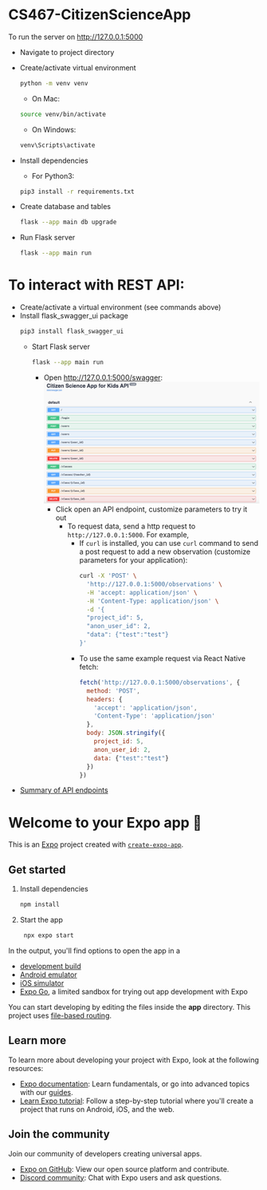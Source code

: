 # CS467-CitizenScienceApp
To run the server on http://127.0.0.1:5000
- Navigate to project directory
- Create/activate virtual environment

    ```bash
    python -m venv venv
    ```

    - On Mac: 

    ```bash
    source venv/bin/activate
    ```  

    - On Windows: 

    ```bash
    venv\Scripts\activate
    ```

- Install dependencies
    - For Python3: 
    
    ```bash    
    pip3 install -r requirements.txt
    ```
  
- Create database and tables 
    ```bash
    flask --app main db upgrade
    ```

- Run Flask server
    ```bash
    flask --app main run
    ```


# To interact with REST API:
- Create/activate a virtual environment (see commands above)
- Install flask_swagger_ui package
    ```bash
    pip3 install flask_swagger_ui
    ```
  - Start Flask server 
      ```bash
      flask --app main run
      ```
  
    - Open http://127.0.0.1:5000/swagger:
    ![alt text](backend/static/swaggerUI.png "API UI")
      - Click open an API endpoint, customize parameters to try it out  
        - To request data, send a http request to `http://127.0.0.1:5000`. For example,
          - If `curl` is installed, you can use `curl` command to send a post request to add a new observation (customize parameters for your application):
            ```bash
            curl -X 'POST' \
              'http://127.0.0.1:5000/observations' \
              -H 'accept: application/json' \
              -H 'Content-Type: application/json' \
              -d '{
              "project_id": 5,
              "anon_user_id": 2,
              "data": {"test":"test"}
            }'
            ```
          - To use the same example request via React Native fetch:
            ```js
            fetch('http://127.0.0.1:5000/observations', {
              method: 'POST',
              headers: {
                'accept': 'application/json',
                'Content-Type': 'application/json'
              },
              body: JSON.stringify({
                project_id: 5,
                anon_user_id: 2,
                data: {"test":"test"}
              })
            })
            ```
-  [Summary of API endpoints](backend/static/API_documentation.md)


# Welcome to your Expo app 👋

This is an [Expo](https://expo.dev) project created with [`create-expo-app`](https://www.npmjs.com/package/create-expo-app).

## Get started

1. Install dependencies

   ```bash
   npm install
   ```

2. Start the app

   ```bash
    npx expo start
   ```

In the output, you'll find options to open the app in a

- [development build](https://docs.expo.dev/develop/development-builds/introduction/)
- [Android emulator](https://docs.expo.dev/workflow/android-studio-emulator/)
- [iOS simulator](https://docs.expo.dev/workflow/ios-simulator/)
- [Expo Go](https://expo.dev/go), a limited sandbox for trying out app development with Expo

You can start developing by editing the files inside the **app** directory. This project uses [file-based routing](https://docs.expo.dev/router/introduction).

## Learn more

To learn more about developing your project with Expo, look at the following resources:

- [Expo documentation](https://docs.expo.dev/): Learn fundamentals, or go into advanced topics with our [guides](https://docs.expo.dev/guides).
- [Learn Expo tutorial](https://docs.expo.dev/tutorial/introduction/): Follow a step-by-step tutorial where you'll create a project that runs on Android, iOS, and the web.

## Join the community

Join our community of developers creating universal apps.

- [Expo on GitHub](https://github.com/expo/expo): View our open source platform and contribute.
- [Discord community](https://chat.expo.dev): Chat with Expo users and ask questions.
